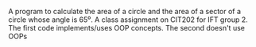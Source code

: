 A program to calculate the area of a circle and the area of a sector of a circle whose angle is 65⁰.
A class assignment on CIT202 for IFT group 2.
The first code implements/uses OOP concepts.
The second doesn't use OOPs
